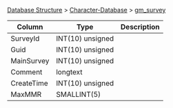 [Database Structure](Database-Structure) > [Character-Database](Character-Database) > [gm_survey](gm_survey)

Column | Type | Description
--- | --- | ---
SurveyId | INT(10) unsigned | 
Guid | INT(10) unsigned | 
MainSurvey | INT(10) unsigned | 
Comment | longtext | 
CreateTime | INT(10) unsigned | 
MaxMMR | SMALLINT(5) | 
